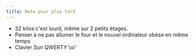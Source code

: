 ```yaml
---
title: Note pour plus tard
---
```


  * 32 kilos c'est lourd, même sur 2 petits étages.
  * Penser à ne pas allumer le four et le nouvel ordinateur obèse en même temps
  * Clavier Sun QWERTY \o/

